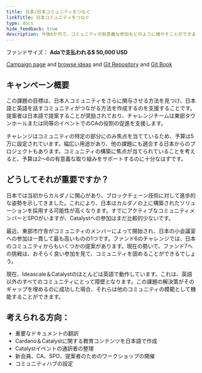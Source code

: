 ```yaml
---
title: 日本/日本コミュニティをつなぐ
linkTitle: 日本コミュニティをつなぐ
type: docs
hide_feedback: true
description: 今後6か月で、コミュニティの有意義な参加をどのように増やすことができますか？
---
```


ファンドサイズ： **Adaで支払われる$ 50,000 USD**

[Campaign page](https://cardano.ideascale.com/a/campaign-home/26238) and [browse ideas](https://cardano.ideascale.com/a/ideas/top/campaign-filter/byids/campaigns/26238/stage/unspecified) and [Git Repository](https://github.com/Catalyst-Challenges/F7-Connecting-Japan-Community) and [Git Book](https://quality-assurance-dao.gitbook.io/catalyst-fund-7-challenges/fund-7/daos-love-cardano)

## キャンペーン概要

この課題の目標は、日本人コミュニティをさらに関与させる方法を見つけ、日本語と英語を話すコミュニティがつながる方法を作成するのを支援することです。提案者は日本語で提案することが奨励されており、チャレンジチームは東部タウンホールまたは同等のイベントでのCAの役割の促進を支援します。

チャレンジはコミュニティの特定の部分にのみ焦点を当てているため、予算は5万に設定されています。幅広い用途があり、他の課題にも適合する日本からのプロジェクトもあります。コミュニティの構築に焦点が当てられていることを考えると、予算は2〜6の有意義な取り組みをサポートするのに十分なはずです。

## どうしてそれが重要ですか？

日本では当初からカルダノに関心があり、ブロックチェーン技術に対して進歩的な姿勢を示してきました。これにより、日本はカルダノの上に構築されたソリューションを採用する可能性が高くなります。すでにアクティブなコミュニティメンバーとSPOがいますが、Catalystへの参加はまだ比較的少ないです。

最近、東部市庁舎がコミュニティのメンバーによって開始され、日本の小会議室への参加は一貫して最も高いものの1つです。ファンド6のチャレンジでは、日本のコミュニティからもいくつかの提案があります。現在の勢いで、ファンド7への挑戦は、おそらく良い参加を見て、コミュニティを固めることができるでしょう。

現在、Ideascale＆Catalystのほとんどは英語で動作しています。これは、英語以外のすべてのコミュニティにとって障壁となります。この課題の解決策がそのギャップを埋めるのに成功した場合、それらは他のコミュニティの模範として機能することができます。

## 考えられる方向：

- 重要なドキュメントの翻訳
- Cardano＆Catalystに関する教育コンテンツを日本語で作成
- Catalystイベントの通訳者の整理
- 新会員、CA、SPO、提案者のためのワークショップの開催
- コミュニティハブの設定
